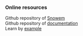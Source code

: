
### Online resources  

Github repository of [Snowem](https://github.com/snowem/snowem)  
Github repository of [documentation](https://docs.snowem.io)  
Learn by [example](https://github.com/snowem/sdkjs)  
